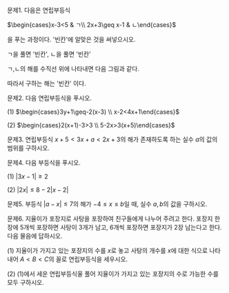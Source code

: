 
문제1. 다음은 연립부등식

$\begin{cases}x-3<5 & ㄱ\\ 2x+3\geq x-1 & ㄴ\end{cases}$

을 푸는 과정이다. '빈칸'에 알맞은 것을 써넣으시오. 

ㄱ을 풀면 '빈칸', ㄴ을 풀면 '빈칸'

ㄱ,ㄴ의 해를 수직선 위에 나타내면 다음 그림과 같다.



따라서 구하는 해는 '빈칸' 이다. 



문제2. 다음 연립부등식을 푸시오. 

(1) $\begin{cases}3y+1\geq-2(x-3) \\ x-2<4x+1\end{cases}$

(2) $\begin{cases}2(x+1)-3>3 \\ 5-2x>3(x+5)\end{cases}$



문제3. 연립부등식 $x+5<3x+a<2x+3$의 해가 존재하도록 하는 실수 $a$의 값의 범위를 구하시오. 



문제4. 다음 부등식을 푸시오.

(1) $\lvert 3x-1 \rvert\geq 2$

(2) $\lvert 2x \rvert\leq8-2\lvert x-2 \rvert$



문제5. 부등식 $\lvert a-x \rvert\leq 7$의 해가 $-4\leq x\leq b$일 때, 실수 $a, b$의 값을 구하시오. 



문제6. 지율이가 포장지로 사탕을 포장하여 친구들에게 나누어 주려고 한다. 포장지 한 장에 5개씩 포장하면 사탕이 3개가 남고, 6개씩 포장하면 포장지가 2장 남는다고 한다. 다음 물음에 답하시오.

(1) 지율이가 가지고 있는 포장지의 수를 $x$로 놓고 사탕의 개수를 $x$에 대한 식으로 나타내어 $A<B<C$의 꼴로 연립부등식을 세우시오.

(2) (1)에서 세운 연립부등식울 풀어 지율이가 가지고 있는 포장지의 수로 가능한 수를 모두 구하시오. 